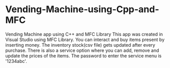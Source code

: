 # Vending-Machine-using-Cpp-and-MFC
Vending Machine app using C++ and MFC Library
This app was created in Visual Studio using MFC Library. 
You can interact and buy items present by inserting money. The inventory stock(csv file) gets updated after every purchase.
There is also a service option where you can add, remove and update the prices of the items. 
The password to enter the service menu is '1234abc'.
